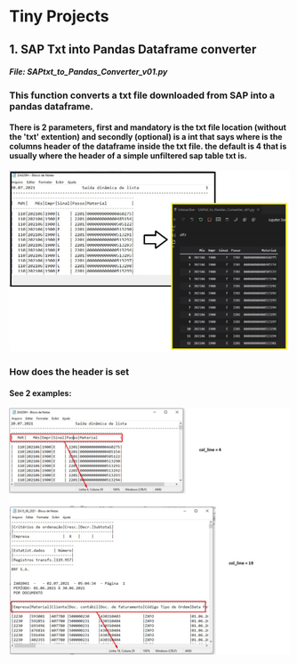 # Tiny Projects

## 1.  SAP Txt into Pandas Dataframe converter
##### File: SAPtxt_to_Pandas_Converter_v01.py

### This function converts a txt file downloaded from SAP into a pandas dataframe.
#### There is 2 parameters, first and mandatory is the txt file location (without the 'txt' extention) and secondly (optional) is a int that says where is the columns header of the dataframe inside the txt file. the default is 4 that is usually where the header of a simple unfiltered sap table txt is.
![Screenshot](ss_converter_01.jpg)

### How does the header is set
#### See 2 examples:
![Screenshot](ss_converter_02.jpg)

